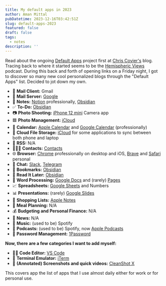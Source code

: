 ```yaml
---
title: My default apps in 2023
author: Aman Mittal
pubDatetime: 2023-12-16T03:42:51Z
slug: default-apps-2023
featured: false
draft: false
tags:
  - notes
description: ''
---
```


Read about the ongoing [Default Apps](https://defaults.rknight.me/) project first at [Chris Coyier's](https://chriscoyier.net/2023/11/25/default-apps-2023/) blog. Tracing back to where it started seems to be the [Hemispheric Views](https://listen.hemisphericviews.com/097) podcast. During this back and forth of opening links on a Friday night, I got to discover so many new cool personalized blogs through the "Default Apps" list. Decided to jot down my own.

- 📨 **Mail Client:** Gmail
- 📮 **Mail Server:** [Google](https://www.google.com/gmail/about/)
- 📝 **Notes:** [Notion](https://notion.so/) professionally, [Obsidian](https://obsidian.md/)
- ✅ **To-Do:** [Obsidian](https://obsidian.md/)
- 📷 **Photo Shooting:** [iPhone 12 mini](https://www.apple.com/by/iphone-12/specs/) Camera app
- 🟦 **Photo Management:** [iCloud](https://icloud.com/)
- 📆 **Calendar:** [Apple Calendar](https://apps.apple.com/us/app/calendar/id1108185179) and [Google Calendar](https://calendar.google.com/) (professionally)
- 📁 **Cloud File Storage:** [iCloud](https://icloud.com/) for some applications to sync between both phone and laptop
- 📖 **RSS:** N/A
- 🙍🏻‍♂️ **Contacts:** [Contacts](https://apps.apple.com/us/app/contacts/id1069512615)
- 🌐 **Browser:** [Chrome](https://www.google.com/chrome/) professionally on desktop and iOS, [Brave](https://brave.com/) and [Safari](https://www.apple.com/in/safari/) personal
- 💬 **Chat:** [Slack](https://slack.com/), [Telegram](https://web.telegram.org/)
- 🔖 **Bookmarks:** [Obsidian](https://obsidian.md/)
- 📑 **Read It Later:** [Obsidian](https://obsidian.md/)
- 📜 **Word Processing:** [Google Docs](https://docs.google.com/) and (rarely) [Pages](https://www.apple.com/pages/)
- 📈 **Spreadsheets:** [Google Sheets](https://sheets.google.com/) and Numbers
- 📊 **Presentations:** (rarely) [Google Slides](https://slides.google.com)
- 🛒 **Shopping Lists:** [Apple Notes](https://apps.apple.com/us/app/notes/id1110145109)
- 🍴 **Meal Planning:** N/A
- 💰 **Budgeting and Personal Finance:** N/A
- 📰 **News:** N/A
- 🎵 **Music:** (used to be) Spotify
- 🎤 **Podcasts:** (used to be) Spotify, now [Apple Podcasts](https://www.apple.com/in/apple-podcasts/)
- 🔐 **Password Management:** [1Password](https://1password.com/)

**Now, there are a few categories I want to add myself:**

- 🧑‍💻 **Code Editor:** [VS Code](https://code.visualstudio.com/)
- 👾 **Terminal Emulator:** [iTerm](https://iterm2.com/)
- 🌌 **(Annotated) Screenshots and quick videos:** [CleanShot X](https://cleanshot.com/)

This covers app the list of apps that I use almost daily either for work or for personal use.
